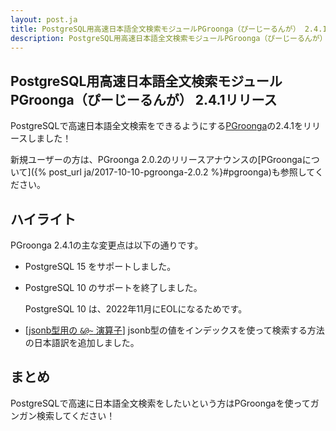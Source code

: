 ```yaml
---
layout: post.ja
title: PostgreSQL用高速日本語全文検索モジュールPGroonga（ぴーじーるんが） 2.4.1リリース
description: PostgreSQL用高速日本語全文検索モジュールPGroonga（ぴーじーるんが） 2.4.1をリリースしました！
---
```


## PostgreSQL用高速日本語全文検索モジュールPGroonga（ぴーじーるんが） 2.4.1リリース

PostgreSQLで高速日本語全文検索をできるようにする[PGroonga](https://pgroonga.github.io/ja/)の2.4.1をリリースしました！

新規ユーザーの方は、PGroonga 2.0.2のリリースアナウンスの[PGroongaについて]({% post_url ja/2017-10-10-pgroonga-2.0.2 %}#pgroonga)も参照してください。

## ハイライト

PGroonga 2.4.1の主な変更点は以下の通りです。

  * PostgreSQL 15 をサポートしました。

  * PostgreSQL 10 のサポートを終了しました。

    PostgreSQL 10 は、2022年11月にEOLになるためです。

  * [[jsonb型用の ``&@~`` 演算子](https://pgroonga.github.io/ja/reference/operators/query-jsonb-v2.html)] jsonb型の値をインデックスを使って検索する方法の日本語訳を追加しました。 
  
## まとめ

PostgreSQLで高速に日本語全文検索をしたいという方はPGroongaを使ってガンガン検索してください！
